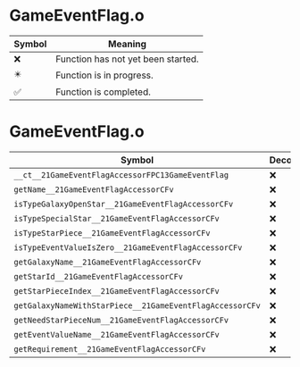 # GameEventFlag.o
| Symbol | Meaning 
| ------------- | ------------- 
| :x: | Function has not yet been started. 
| :eight_pointed_black_star: | Function is in progress. 
| :white_check_mark: | Function is completed. 


# GameEventFlag.o
| Symbol | Decompiled? |
| ------------- | ------------- |
| `__ct__21GameEventFlagAccessorFPC13GameEventFlag` | :x: |
| `getName__21GameEventFlagAccessorCFv` | :x: |
| `isTypeGalaxyOpenStar__21GameEventFlagAccessorCFv` | :x: |
| `isTypeSpecialStar__21GameEventFlagAccessorCFv` | :x: |
| `isTypeStarPiece__21GameEventFlagAccessorCFv` | :x: |
| `isTypeEventValueIsZero__21GameEventFlagAccessorCFv` | :x: |
| `getGalaxyName__21GameEventFlagAccessorCFv` | :x: |
| `getStarId__21GameEventFlagAccessorCFv` | :x: |
| `getStarPieceIndex__21GameEventFlagAccessorCFv` | :x: |
| `getGalaxyNameWithStarPiece__21GameEventFlagAccessorCFv` | :x: |
| `getNeedStarPieceNum__21GameEventFlagAccessorCFv` | :x: |
| `getEventValueName__21GameEventFlagAccessorCFv` | :x: |
| `getRequirement__21GameEventFlagAccessorCFv` | :x: |

